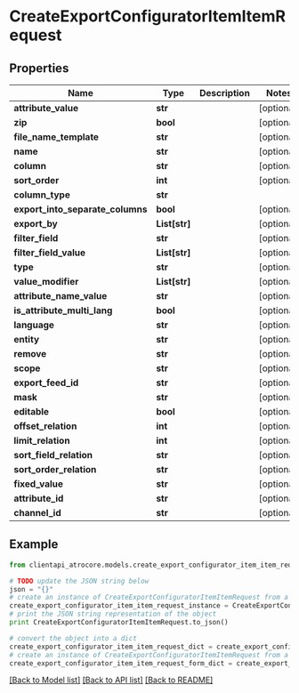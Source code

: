 # CreateExportConfiguratorItemItemRequest


## Properties
Name | Type | Description | Notes
------------ | ------------- | ------------- | -------------
**attribute_value** | **str** |  | [optional] 
**zip** | **bool** |  | [optional] 
**file_name_template** | **str** |  | [optional] 
**name** | **str** |  | [optional] 
**column** | **str** |  | [optional] 
**sort_order** | **int** |  | [optional] 
**column_type** | **str** |  | 
**export_into_separate_columns** | **bool** |  | [optional] 
**export_by** | **List[str]** |  | [optional] 
**filter_field** | **str** |  | [optional] 
**filter_field_value** | **List[str]** |  | [optional] 
**type** | **str** |  | [optional] 
**value_modifier** | **List[str]** |  | [optional] 
**attribute_name_value** | **str** |  | [optional] 
**is_attribute_multi_lang** | **bool** |  | [optional] 
**language** | **str** |  | [optional] 
**entity** | **str** |  | [optional] 
**remove** | **str** |  | [optional] 
**scope** | **str** |  | [optional] 
**export_feed_id** | **str** |  | [optional] 
**mask** | **str** |  | [optional] 
**editable** | **bool** |  | [optional] 
**offset_relation** | **int** |  | [optional] 
**limit_relation** | **int** |  | [optional] 
**sort_field_relation** | **str** |  | [optional] 
**sort_order_relation** | **str** |  | [optional] 
**fixed_value** | **str** |  | [optional] 
**attribute_id** | **str** |  | [optional] 
**channel_id** | **str** |  | [optional] 

## Example

```python
from clientapi_atrocore.models.create_export_configurator_item_item_request import CreateExportConfiguratorItemItemRequest

# TODO update the JSON string below
json = "{}"
# create an instance of CreateExportConfiguratorItemItemRequest from a JSON string
create_export_configurator_item_item_request_instance = CreateExportConfiguratorItemItemRequest.from_json(json)
# print the JSON string representation of the object
print CreateExportConfiguratorItemItemRequest.to_json()

# convert the object into a dict
create_export_configurator_item_item_request_dict = create_export_configurator_item_item_request_instance.to_dict()
# create an instance of CreateExportConfiguratorItemItemRequest from a dict
create_export_configurator_item_item_request_form_dict = create_export_configurator_item_item_request.from_dict(create_export_configurator_item_item_request_dict)
```
[[Back to Model list]](../README.md#documentation-for-models) [[Back to API list]](../README.md#documentation-for-api-endpoints) [[Back to README]](../README.md)


